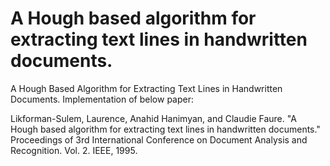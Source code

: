# A Hough based algorithm for extracting text lines in handwritten documents.
A Hough Based Algorithm for Extracting Text Lines in Handwritten Documents. Implementation of below paper:
<br>

Likforman-Sulem, Laurence, Anahid Hanimyan, and Claudie Faure. "A Hough based algorithm for extracting text lines in handwritten documents." Proceedings of 3rd International Conference on Document Analysis and Recognition. Vol. 2. IEEE, 1995.
